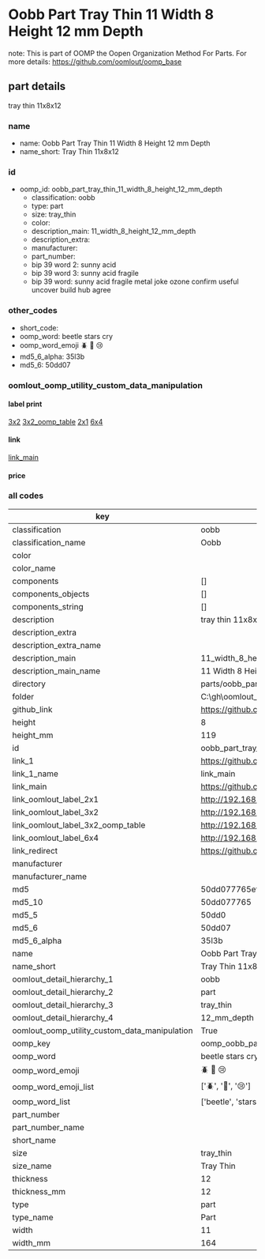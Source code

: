 # Oobb Part Tray Thin 11 Width 8 Height 12 mm Depth  

note: This is part of OOMP the Oopen Organization Method For Parts. For more details: https://github.com/oomlout/oomp_base

##  part details
  



tray thin 11x8x12



### name
* name: Oobb Part Tray Thin 11 Width 8 Height 12 mm Depth
* name_short: Tray Thin 11x8x12 
### id
* oomp_id: oobb_part_tray_thin_11_width_8_height_12_mm_depth
  * classification: oobb
  * type: part
  * size: tray_thin
  * color: 
  * description_main: 11_width_8_height_12_mm_depth
  * description_extra: 
  * manufacturer: 
  * part_number: 
  * bip 39 word 2: sunny acid
  * bip 39 word 3: sunny acid fragile
  * bip 39 word: sunny acid fragile metal joke ozone confirm useful uncover build hub agree

### other_codes
* short_code: 
* oomp_word: beetle stars cry
* oomp_word_emoji :beetle: :stars: :cry:
* md5_6_alpha: 35l3b
* md5_6: 50dd07






### oomlout_oomp_utility_custom_data_manipulation
#### label print
[3x2](http://192.168.1.245:1112/?label=oomp%2035l3b)
[3x2_oomp_table](http://192.168.1.108:1112/?label=oomp%2035l3b)
[2x1](http://192.168.1.242:1112/?label=oomp%2035l3b)
[6x4](http://192.168.1.55:1112/?label=oomp%2035l3b)    

#### link

[link_main](https://github.com/oomlout/oomlout_oobb_version_4_generated_parts/tree/main/navigation_oomp/oobb/part/tray_thin/11_width_8_height_12_mm_depth/part)                              

#### price







### all codes 
| key | value |  
| --- | --- |  
| classification | oobb |  
| classification_name | Oobb |  
| color |  |  
| color_name |  |  
| components | [] |  
| components_objects | [] |  
| components_string | [] |  
| description | tray thin 11x8x12 |  
| description_extra |  |  
| description_extra_name |  |  
| description_main | 11_width_8_height_12_mm_depth |  
| description_main_name | 11 Width 8 Height 12 mm Depth |  
| directory | parts/oobb_part_tray_thin_11_width_8_height_12_mm_depth |  
| folder | C:\gh\oomlout_oobb_version_4_generated_parts\parts\oobb_part_tray_thin_11_width_8_height_12_mm_depth |  
| github_link | https://github.com/oomlout/oomlout_oomp_part_src/tree/main/parts/oobb_part_tray_thin_11_width_8_height_12_mm_depth |  
| height | 8 |  
| height_mm | 119 |  
| id | oobb_part_tray_thin_11_width_8_height_12_mm_depth |  
| link_1 | https://github.com/oomlout/oomlout_oobb_version_4_generated_parts/tree/main/navigation_oomp/oobb/part/tray_thin/11_width_8_height_12_mm_depth/part |  
| link_1_name | link_main |  
| link_main | https://github.com/oomlout/oomlout_oobb_version_4_generated_parts/tree/main/navigation_oomp/oobb/part/tray_thin/11_width_8_height_12_mm_depth/part |  
| link_oomlout_label_2x1 | http://192.168.1.242:1112/?label=oomp%2035l3b |  
| link_oomlout_label_3x2 | http://192.168.1.245:1112/?label=oomp%2035l3b |  
| link_oomlout_label_3x2_oomp_table | http://192.168.1.108:1112/?label=oomp%2035l3b |  
| link_oomlout_label_6x4 | http://192.168.1.55:1112/?label=oomp%2035l3b |  
| link_redirect | https://github.com/oomlout/oomlout_oobb_version_4_generated_parts/tree/main/parts/oobb_tray_thin_11_08_12 |  
| manufacturer |  |  
| manufacturer_name |  |  
| md5 | 50dd077765efe5de7a3c28c0b8c07ecb |  
| md5_10 | 50dd077765 |  
| md5_5 | 50dd0 |  
| md5_6 | 50dd07 |  
| md5_6_alpha | 35l3b |  
| name | Oobb Part Tray Thin 11 Width 8 Height 12 mm Depth |  
| name_short | Tray Thin 11x8x12  |  
| oomlout_detail_hierarchy_1 | oobb |  
| oomlout_detail_hierarchy_2 | part |  
| oomlout_detail_hierarchy_3 | tray_thin |  
| oomlout_detail_hierarchy_4 | 12_mm_depth |  
| oomlout_oomp_utility_custom_data_manipulation | True |  
| oomp_key | oomp_oobb_part_tray_thin_11_width_8_height_12_mm_depth |  
| oomp_word | beetle stars cry |  
| oomp_word_emoji | :beetle: :stars: :cry: |  
| oomp_word_emoji_list | [':beetle:', ':stars:', ':cry:'] |  
| oomp_word_list | ['beetle', 'stars', 'cry'] |  
| part_number |  |  
| part_number_name |  |  
| short_name |  |  
| size | tray_thin |  
| size_name | Tray Thin |  
| thickness | 12 |  
| thickness_mm | 12 |  
| type | part |  
| type_name | Part |  
| width | 11 |  
| width_mm | 164 |  
